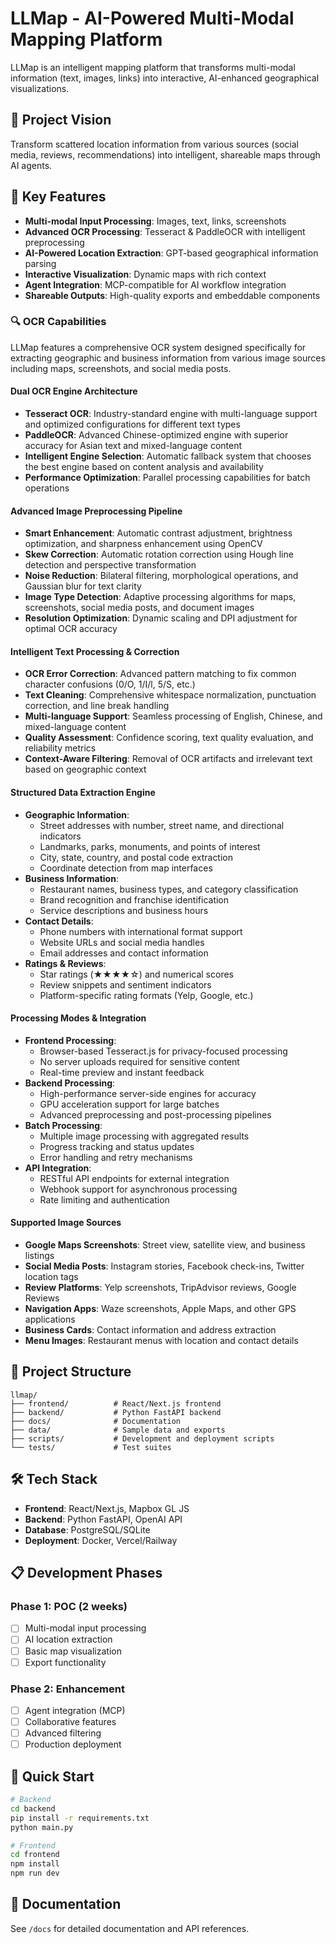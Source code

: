 # LLMap - AI-Powered Multi-Modal Mapping Platform

LLMap is an intelligent mapping platform that transforms multi-modal information (text, images, links) into interactive, AI-enhanced geographical visualizations.

## 🎯 Project Vision

Transform scattered location information from various sources (social media, reviews, recommendations) into intelligent, shareable maps through AI agents.

## 🚀 Key Features

- **Multi-modal Input Processing**: Images, text, links, screenshots
- **Advanced OCR Processing**: Tesseract & PaddleOCR with intelligent preprocessing
- **AI-Powered Location Extraction**: GPT-based geographical information parsing
- **Interactive Visualization**: Dynamic maps with rich context
- **Agent Integration**: MCP-compatible for AI workflow integration
- **Shareable Outputs**: High-quality exports and embeddable components

### 🔍 OCR Capabilities

LLMap features a comprehensive OCR system designed specifically for extracting geographic and business information from various image sources including maps, screenshots, and social media posts.

#### Dual OCR Engine Architecture
- **Tesseract OCR**: Industry-standard engine with multi-language support and optimized configurations for different text types
- **PaddleOCR**: Advanced Chinese-optimized engine with superior accuracy for Asian text and mixed-language content
- **Intelligent Engine Selection**: Automatic fallback system that chooses the best engine based on content analysis and availability
- **Performance Optimization**: Parallel processing capabilities for batch operations

#### Advanced Image Preprocessing Pipeline
- **Smart Enhancement**: Automatic contrast adjustment, brightness optimization, and sharpness enhancement using OpenCV
- **Skew Correction**: Automatic rotation correction using Hough line detection and perspective transformation
- **Noise Reduction**: Bilateral filtering, morphological operations, and Gaussian blur for text clarity
- **Image Type Detection**: Adaptive processing algorithms for maps, screenshots, social media posts, and document images
- **Resolution Optimization**: Dynamic scaling and DPI adjustment for optimal OCR accuracy

#### Intelligent Text Processing & Correction
- **OCR Error Correction**: Advanced pattern matching to fix common character confusions (0/O, 1/I/l, 5/S, etc.)
- **Text Cleaning**: Comprehensive whitespace normalization, punctuation correction, and line break handling
- **Multi-language Support**: Seamless processing of English, Chinese, and mixed-language content
- **Quality Assessment**: Confidence scoring, text quality evaluation, and reliability metrics
- **Context-Aware Filtering**: Removal of OCR artifacts and irrelevant text based on geographic context

#### Structured Data Extraction Engine
- **Geographic Information**: 
  - Street addresses with number, street name, and directional indicators
  - Landmarks, parks, monuments, and points of interest
  - City, state, country, and postal code extraction
  - Coordinate detection from map interfaces
- **Business Information**: 
  - Restaurant names, business types, and category classification
  - Brand recognition and franchise identification
  - Service descriptions and business hours
- **Contact Details**: 
  - Phone numbers with international format support
  - Website URLs and social media handles
  - Email addresses and contact information
- **Ratings & Reviews**: 
  - Star ratings (★★★★☆) and numerical scores
  - Review snippets and sentiment indicators
  - Platform-specific rating formats (Yelp, Google, etc.)

#### Processing Modes & Integration
- **Frontend Processing**: 
  - Browser-based Tesseract.js for privacy-focused processing
  - No server uploads required for sensitive content
  - Real-time preview and instant feedback
- **Backend Processing**: 
  - High-performance server-side engines for accuracy
  - GPU acceleration support for large batches
  - Advanced preprocessing and post-processing pipelines
- **Batch Processing**: 
  - Multiple image processing with aggregated results
  - Progress tracking and status updates
  - Error handling and retry mechanisms
- **API Integration**: 
  - RESTful API endpoints for external integration
  - Webhook support for asynchronous processing
  - Rate limiting and authentication

#### Supported Image Sources
- **Google Maps Screenshots**: Street view, satellite view, and business listings
- **Social Media Posts**: Instagram stories, Facebook check-ins, Twitter location tags
- **Review Platforms**: Yelp screenshots, TripAdvisor reviews, Google Reviews
- **Navigation Apps**: Waze screenshots, Apple Maps, and other GPS applications
- **Business Cards**: Contact information and address extraction
- **Menu Images**: Restaurant menus with location and contact details

## 📁 Project Structure

```
llmap/
├── frontend/          # React/Next.js frontend
├── backend/           # Python FastAPI backend
├── docs/              # Documentation
├── data/              # Sample data and exports
├── scripts/           # Development and deployment scripts
└── tests/             # Test suites
```

## 🛠 Tech Stack

- **Frontend**: React/Next.js, Mapbox GL JS
- **Backend**: Python FastAPI, OpenAI API
- **Database**: PostgreSQL/SQLite
- **Deployment**: Docker, Vercel/Railway

## 📋 Development Phases

### Phase 1: POC (2 weeks)
- [ ] Multi-modal input processing
- [ ] AI location extraction
- [ ] Basic map visualization
- [ ] Export functionality

### Phase 2: Enhancement
- [ ] Agent integration (MCP)
- [ ] Collaborative features
- [ ] Advanced filtering
- [ ] Production deployment

## 🚀 Quick Start

```bash
# Backend
cd backend
pip install -r requirements.txt
python main.py

# Frontend
cd frontend
npm install
npm run dev
```

## 📖 Documentation

See `/docs` for detailed documentation and API references.
